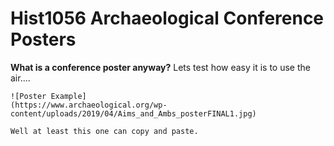 # Hist1056 Archaeological Conference Posters
**What is a conference poster anyway?**
Lets test how easy it is to use the air....
```
![Poster Example]
(https://www.archaeological.org/wp-content/uploads/2019/04/Aims_and_Ambs_posterFINAL1.jpg)

Well at least this one can copy and paste.
